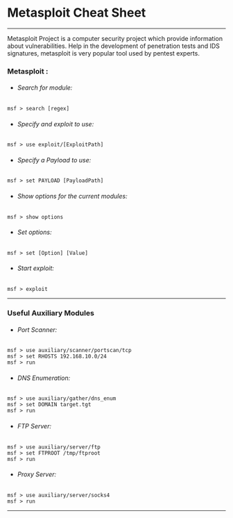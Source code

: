 # Metasploit Cheat Sheet

***
Metasploit Project is a computer security project which provide information about vulnerabilities. Help in the development of penetration tests and IDS signatures, metasploit is very popular tool used by pentest experts.

### Metasploit :

- ###### Search for module:

```
msf > search [regex]
```

- ###### Specify and exploit to use:

```
msf > use exploit/[ExploitPath]
```

- ###### Specify a Payload to use:

```
msf > set PAYLOAD [PayloadPath]
```

- ###### Show options for the current modules:

```
msf > show options
```

- ###### Set options:

```
msf > set [Option] [Value]
```

- ###### Start exploit:

```
msf > exploit 
```
***

### Useful Auxiliary Modules


- ###### Port Scanner:

```
msf > use auxiliary/scanner/portscan/tcp
msf > set RHOSTS 192.168.10.0/24
msf > run
```

- ###### DNS Enumeration:

```
msf > use auxiliary/gather/dns_enum
msf > set DOMAIN target.tgt
msf > run
```

- ###### FTP Server:

```
msf > use auxiliary/server/ftp
msf > set FTPROOT /tmp/ftproot
msf > run
```

- ###### Proxy Server:

```
msf > use auxiliary/server/socks4
msf > run 
```
***


